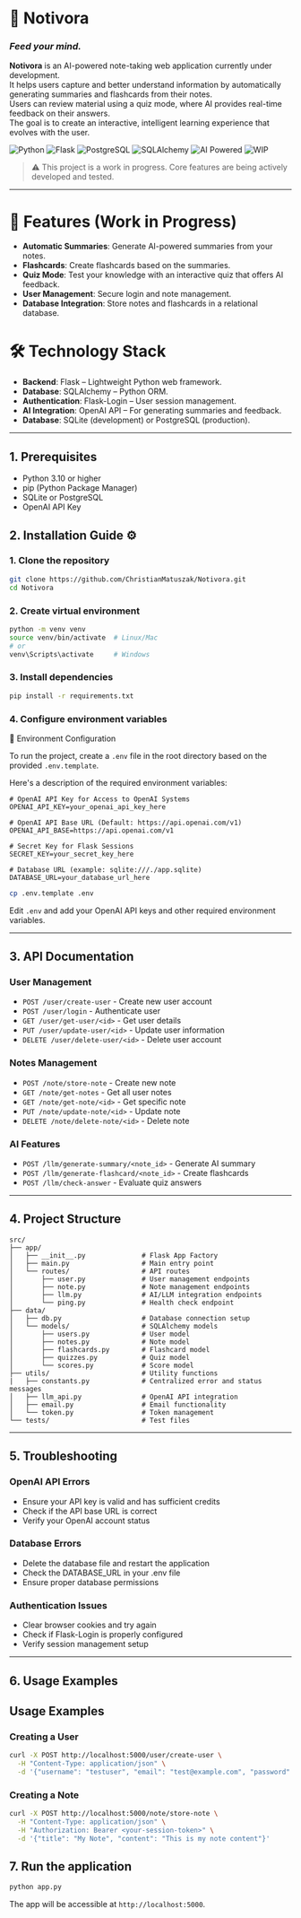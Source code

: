 # 📝 Notivora  
### *Feed your mind.*

**Notivora** is an AI-powered note-taking web application currently under development.  
It helps users capture and better understand information by automatically generating summaries and flashcards from their notes.  
Users can review material using a quiz mode, where AI provides real-time feedback on their answers.  
The goal is to create an interactive, intelligent learning experience that evolves with the user.

![Python](https://img.shields.io/badge/Python-3.10+-blue?logo=python)
![Flask](https://img.shields.io/badge/Flask-Web_Framework-lightgrey?logo=flask)
![PostgreSQL](https://img.shields.io/badge/Database-PostgreSQL-336791?logo=postgresql&logoColor=white)
![SQLAlchemy](https://img.shields.io/badge/ORM-SQLAlchemy-red?logo=sqlalchemy)
![AI Powered](https://img.shields.io/badge/AI-Powered-brightgreen?logo=openai)
![WIP](https://img.shields.io/badge/Status-In_Development-orange?logo=github)

> ⚠️ This project is a work in progress. Core features are being actively developed and tested.

---

# 🚀 Features (Work in Progress)

- **Automatic Summaries**: Generate AI-powered summaries from your notes.
- **Flashcards**: Create flashcards based on the summaries.
- **Quiz Mode**: Test your knowledge with an interactive quiz that offers AI feedback.
- **User Management**: Secure login and note management.
- **Database Integration**: Store notes and flashcards in a relational database.

# 🛠️ Technology Stack

- **Backend**: Flask – Lightweight Python web framework.
- **Database**: SQLAlchemy – Python ORM.
- **Authentication**: Flask-Login – User session management.
- **AI Integration**: OpenAI API – For generating summaries and feedback.
- **Database**: SQLite (development) or PostgreSQL (production).

---

## 1. Prerequisites
- Python 3.10 or higher
- pip (Python Package Manager)
- SQLite or PostgreSQL
- OpenAI API Key


## 2. Installation Guide ⚙️
   
 ### 1. Clone the repository
 ```bash
 git clone https://github.com/ChristianMatuszak/Notivora.git
 cd Notivora
 ```
 
 ### 2. Create virtual environment
 ```bash
 python -m venv venv
 source venv/bin/activate  # Linux/Mac
 # or
 venv\Scripts\activate     # Windows
 ```
 
 ### 3. Install dependencies
 ```bash
 pip install -r requirements.txt
 ```

 ### 4. Configure environment variables
  
  🔐 Environment Configuration
  
  To run the project, create a `.env` file in the root directory based on the provided `.env.template`.
  
  Here's a description of the required environment variables:
  
  ```env
  # OpenAI API Key for Access to OpenAI Systems
  OPENAI_API_KEY=your_openai_api_key_here
  
  # OpenAI API Base URL (Default: https://api.openai.com/v1)
  OPENAI_API_BASE=https://api.openai.com/v1
  
  # Secret Key for Flask Sessions
  SECRET_KEY=your_secret_key_here
  
  # Database URL (example: sqlite:///./app.sqlite)
  DATABASE_URL=your_database_url_here
  ```
  
  ```bash
  cp .env.template .env
  ```
  
  Edit `.env` and add your OpenAI API keys and other required environment variables.

---

## 3. **API Documentation**
   
   ### User Management
   - `POST /user/create-user` - Create new user account
   - `POST /user/login` - Authenticate user
   - `GET /user/get-user/<id>` - Get user details
   - `PUT /user/update-user/<id>` - Update user information
   - `DELETE /user/delete-user/<id>` - Delete user account
   
   ### Notes Management
   - `POST /note/store-note` - Create new note
   - `GET /note/get-notes` - Get all user notes
   - `GET /note/get-note/<id>` - Get specific note
   - `PUT /note/update-note/<id>` - Update note
   - `DELETE /note/delete-note/<id>` - Delete note
   
   ### AI Features
   - `POST /llm/generate-summary/<note_id>` - Generate AI summary
   - `POST /llm/generate-flashcard/<note_id>` - Create flashcards
   - `POST /llm/check-answer` - Evaluate quiz answers

--- 

## 4. Project Structure

   ```
  src/
  ├── app/
  │   ├── __init__.py              # Flask App Factory
  │   ├── main.py                  # Main entry point
  │   └── routes/                  # API routes
  │       ├── user.py              # User management endpoints
  │       ├── note.py              # Note management endpoints
  │       ├── llm.py               # AI/LLM integration endpoints
  │       └── ping.py              # Health check endpoint
  ├── data/
  │   ├── db.py                    # Database connection setup
  │   └── models/                  # SQLAlchemy models
  │       ├── users.py             # User model
  │       ├── notes.py             # Note model
  │       ├── flashcards.py        # Flashcard model
  │       ├── quizzes.py           # Quiz model
  │       └── scores.py            # Score model
  ├── utils/                       # Utility functions
  |   ├── constants.py             # Centralized error and status messages
  │   ├── llm_api.py               # OpenAI API integration
  │   ├── email.py                 # Email functionality
  │   └── token.py                 # Token management
  └── tests/                       # Test files
  ```

---

## 5. Troubleshooting

   ### OpenAI API Errors
   - Ensure your API key is valid and has sufficient credits
   - Check if the API base URL is correct
   - Verify your OpenAI account status
   
   ### Database Errors
   - Delete the database file and restart the application
   - Check the DATABASE_URL in your .env file
   - Ensure proper database permissions
   
   ### Authentication Issues
   - Clear browser cookies and try again
   - Check if Flask-Login is properly configured
   - Verify session management setup

---

## 6. Usage Examples

   ## Usage Examples
   
   ### Creating a User
   ```bash
   curl -X POST http://localhost:5000/user/create-user \
     -H "Content-Type: application/json" \
     -d '{"username": "testuser", "email": "test@example.com", "password": "securepassword"}'
   ```
   
   ### Creating a Note
   ```bash
   curl -X POST http://localhost:5000/note/store-note \
     -H "Content-Type: application/json" \
     -H "Authorization: Bearer <your-session-token>" \
     -d '{"title": "My Note", "content": "This is my note content"}'
   ```


## 7. Run the application

```bash
python app.py
```

The app will be accessible at `http://localhost:5000`.
